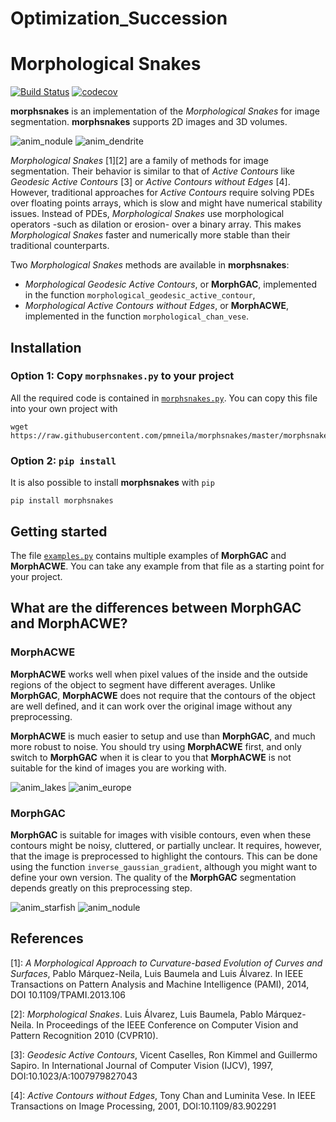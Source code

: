 # Optimization_Succession


# Morphological Snakes

[![Build Status](https://travis-ci.org/pmneila/morphsnakes.svg?branch=master)](https://travis-ci.org/pmneila/morphsnakes)
[![codecov](https://codecov.io/gh/pmneila/morphsnakes/branch/master/graph/badge.svg)](https://codecov.io/gh/pmneila/morphsnakes)
<!-- [![Codacy Badge](https://api.codacy.com/project/badge/Grade/fc7cd38998a74f25a7aecae44173dab0)](https://www.codacy.com/app/Borda/morph-snakes?utm_source=github.com&amp;utm_medium=referral&amp;utm_content=Borda/morph-snakes&amp;utm_campaign=Badge_Grade)
[![Code Health](https://landscape.io/github/Borda/morph-snakes/master/landscape.svg?style=flat)](https://landscape.io/github/Borda/morph-snakes/master) -->

**morphsnakes** is an implementation of the *Morphological Snakes* for image segmentation.
**morphsnakes** supports 2D images and 3D volumes.

![anim_nodule](examples/anim_nodule.gif)
![anim_dendrite](examples/anim_dendrite.gif)

*Morphological Snakes* [1][2] are a family of methods for image segmentation.
Their behavior is similar to that of *Active Contours* like *Geodesic
Active Contours* [3] or *Active Contours without Edges* [4]. However,
traditional approaches for *Active Contours* require solving PDEs over
floating points arrays, which is slow and might have numerical stability issues.
Instead of PDEs, *Morphological Snakes* use morphological operators
-such as dilation or erosion- over a binary array. This makes
*Morphological Snakes* faster and numerically more stable than their
traditional counterparts.

Two *Morphological Snakes* methods are available in **morphsnakes**:

* *Morphological Geodesic Active Contours*, or **MorphGAC**, implemented in the
  function ``morphological_geodesic_active_contour``,
* *Morphological Active Contours without Edges*, or **MorphACWE**, implemented in
  the function ``morphological_chan_vese``.

## Installation

### Option 1: Copy `morphsnakes.py` to your project

All the required code is contained in [`morphsnakes.py`](morphsnakes.py). You can
copy this file into your own project with
```
wget https://raw.githubusercontent.com/pmneila/morphsnakes/master/morphsnakes.py
```

### Option 2: `pip install`

It is also possible to install **morphsnakes** with `pip`
```
pip install morphsnakes
```


## Getting started

The file [`examples.py`](examples.py) contains multiple examples of **MorphGAC**
and **MorphACWE**. You can take any example from that file as a starting point for
your project.

## What are the differences between **MorphGAC** and **MorphACWE**?

### MorphACWE

**MorphACWE** works well when pixel values of the inside
and the outside regions of the object to segment have different averages.
Unlike **MorphGAC**, **MorphACWE** does not require that the contours of the
object are well defined, and it can work over the original image without any
preprocessing. 

**MorphACWE** is much easier to setup and use than **MorphGAC**, and much more
robust to noise. You should try using **MorphACWE** first, and only switch
to **MorphGAC** when it is clear to you that **MorphACWE** is not suitable
for the kind of images you are working with.

![anim_lakes](examples/anim_lakes.gif)
![anim_europe](examples/anim_europe.gif)

### MorphGAC

**MorphGAC** is suitable for images with visible contours, even when these
contours might be noisy, cluttered, or partially unclear. It requires, however,
that the image is preprocessed to highlight the contours. This can be done
using the function ``inverse_gaussian_gradient``, although you might want
to define your own version. The quality of the **MorphGAC** segmentation
depends greatly on this preprocessing step.

![anim_starfish](examples/anim_starfish.gif)
![anim_nodule](examples/anim_nodule.gif)

## References

[1]: *A Morphological Approach to Curvature-based Evolution of Curves and
    Surfaces*, Pablo Márquez-Neila, Luis Baumela and Luis Álvarez. In IEEE
    Transactions on Pattern Analysis and Machine Intelligence (PAMI),
    2014, DOI 10.1109/TPAMI.2013.106

[2]: *Morphological Snakes*. Luis Álvarez, Luis Baumela, Pablo Márquez-Neila.
   In Proceedings of the IEEE Conference on Computer Vision and Pattern Recognition 2010 (CVPR10).

[3]: *Geodesic Active Contours*, Vicent Caselles, Ron Kimmel and Guillermo
    Sapiro. In International Journal of Computer Vision (IJCV), 1997,
    DOI:10.1023/A:1007979827043

[4]: *Active Contours without Edges*, Tony Chan and Luminita Vese. In IEEE
    Transactions on Image Processing, 2001, DOI:10.1109/83.902291
